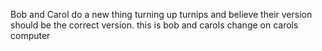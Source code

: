 Bob and Carol do a new thing turning up turnips and believe their version should be the correct version.
this is bob and carols change on carols computer 


